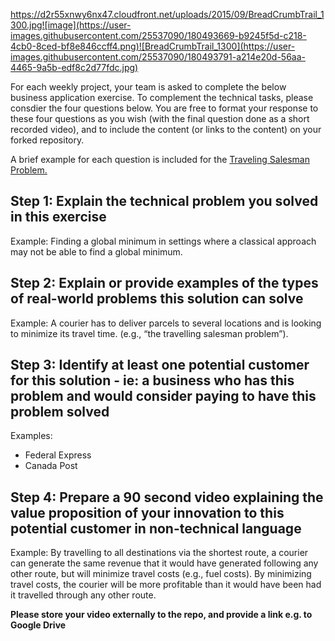 
https://d2r55xnwy6nx47.cloudfront.net/uploads/2015/09/BreadCrumbTrail_1300.jpg![image](https://user-images.githubusercontent.com/25537090/180493669-b9245f5d-c218-4cb0-8ced-bf8e846ccff4.png)![BreadCrumbTrail_1300](https://user-images.githubusercontent.com/25537090/180493791-a214e20d-56aa-4465-9a5b-edf8c2d77fdc.jpg)



For each weekly project, your team is asked to complete the below business application exercise.
To complement the technical tasks, please consdier the four questions below.
You are free to format your response to these four questions as you wish (with the final question done as a short recorded video), and to include
the content (or links to the content) on your forked repository.

A brief example for each question is included for the 
[Traveling Salesman Problem.](https://en.wikipedia.org/wiki/Travelling_salesman_problem)

## Step 1: Explain the technical problem you solved in this exercise

Example: Finding a global minimum in settings where a classical approach may not be able to find a global minimum.

## Step 2: Explain or provide examples of the types of real-world problems this solution can solve

Example: A courier has to deliver parcels to several locations and is looking to minimize its travel time. (e.g., “the travelling salesman problem”).

## Step 3: Identify at least one potential customer for this solution - ie: a business who has this problem and would consider paying to have this problem solved

Examples: 
- Federal Express
- Canada Post

## Step 4: Prepare a 90 second video explaining the value proposition of your innovation to this potential customer in non-technical language

Example: By travelling to all destinations via the shortest route, a courier can generate the same revenue that it would have generated following any other route, but will minimize travel costs (e.g., fuel costs). By minimizing travel costs, the courier will be more profitable than it would have been had it travelled through any other route.

**Please store your video externally to the repo, and provide a link e.g. to Google Drive**
